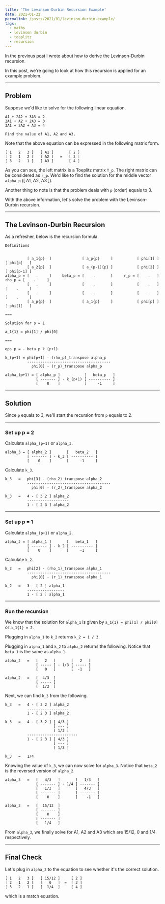 ```yaml
---
title: 'The Levinson-Durbin Recursion Example'
date: 2021-01-22
permalink: /posts/2021/01/levinson-durbin-example/
tags:
  - maths
  - levinson durbin
  - toeplitz
  - recursion
---
```


In the previous <a href="https://albertuskelvin.github.io/posts/2021/01/levinson-durbin-derivation/">post</a> I wrote about how to derive the Levinson-Durbin recursion.

In this post, we're going to look at how this recursion is applied for an example problem.

---

## Problem

Suppose we'd like to solve for the following linear equation.

```
A1 + 2A2 + 3A3 = 2
2A1 + A2 + 2A3 = 3
3A1 + 2A2 + A3 = 4

Find the value of A1, A2 and A3.
```

Note that the above equation can be expressed in the following matrix form.

```
[ 1   2   3 ]   [ A1 ]       [ 2 ]
[ 2   1   2 ]   [ A2 ]   =   [ 3 ]
[ 3   2   1 ]   [ A3 ]       [ 4 ]
```

As you can see, the left matrix is a Toeplitz matrix `T_p`. The right matrix can be considered as `r_p`. We'd like to find the solution for the middle vector `alpha_p` ([ A1, A2, A3 ]).

Another thing to note is that the problem deals with `p` (order) equals to 3.

With the above information, let's solve the problem with the Levinson-Durbin recursion.

---

## The Levinson-Durbin Recursion

As a refresher, below is the recursion formula.

```
Definitions


          [ a_1{p}  ]              [ a_p{p}     ]           [ phi[1] ]              [ phi[p]   ]
          [ a_2{p}  ]              [ a_(p-1){p} ]           [ phi[2] ]              [ phi[p-1] ]
alpha_p = [   .     ]     beta_p = [    .       ]     r_p = [    .   ]      rho_p = [    .     ]
          [   .     ]              [    .       ]           [    .   ]              [    .     ]
          [   .     ]              [    .       ]           [    .   ]              [    .     ]
          [ a_p{p}  ]              [ a_1{p}     ]           [ phi[p] ]              [ phi[1]   ]

===

Solution for p = 1

a_1{1} = phi[1] / phi[0]

===

eps_p = - beta_p k_(p+1)

k_(p+1) = phi[p+1] - (rho_p)_transpose alpha_p
          --------------------------------------
            phi[0] - (r_p)_transpose alpha_p
            
alpha_(p+1) = [ alpha_p ]           [   beta_p   ]
              [ ------- ] - k_(p+1) [ ---------- ]
              [    0    ]           [     -1     ]  
```

---

## Solution

Since `p` equals to 3, we'll start the recursion from `p` equals to 2.

---

### Set up p = 2

Calculate `alpha_(p+1)` or `alpha_3`.

```
alpha_3 = [ alpha_2 ]       [   beta_2   ]
          [ ------- ] - k_3 [ ---------- ]
          [    0    ]       [     -1     ]
```

Calculate `k_3`.

```
k_3   =   phi[3] - (rho_2)_transpose alpha_2
          --------------------------------------
            phi[0] - (r_2)_transpose alpha_2

k_3   =   4 - [ 3 2 ] alpha_2
          -------------------
          1 - [ 2 3 ] alpha_2
```

---

### Set up p = 1

Calculate `alpha_(p+1)` or `alpha_2`.

```
alpha_2 = [ alpha_1 ]       [   beta_1   ]
          [ ------- ] - k_2 [ ---------- ]
          [    0    ]       [     -1     ]
```

Calculate `k_2`.

```
k_2   =   phi[2] - (rho_1)_transpose alpha_1
          --------------------------------------
            phi[0] - (r_1)_transpose alpha_1
            
k_2   =   3 - [ 2 ] alpha_1
          -----------------
          1 - [ 2 ] alpha_1
```

---

### Run the recursion

We know that the solution for `alpha_1` is given by `a_1{1} = phi[1] / phi[0]` or `a_1{1} = 2`.

Plugging in `alpha_1` to `k_2` returns `k_2 = 1 / 3`.

Plugging in `alpha_1` and `k_2` to `alpha_2` returns the following. Notice that `beta_1` is the same as `alpha_1`.

```
alpha_2   =   [   2   ]       [   2   ]
              [ ----- ] - 1/3 [ ----- ]
              [   0   ]       [  -1   ]
          
alpha_2   =   [  4/3  ]
              [ ----- ]
              [  1/3  ]
```

Next, we can find `k_3` from the following.

```
k_3   =   4 - [ 3 2 ] alpha_2
          -------------------
          1 - [ 2 3 ] alpha_2
          
k_3   =   4 - [ 3 2 ] [ 4/3 ]
                      [ --- ]
                      [ 1/3 ]
          -----------------------
          1 - [ 2 3 ] [ 4/3 ]
                      [ --- ]
                      [ 1/3 ]
          
k_3   =   1/4
```

Knowing the value of `k_3`, we can now solve for `alpha_3`. Notice that `beta_2` is the reversed version of `alpha_2`.

```
alpha_3   =   [   4/3   ]       [   1/3   ]
              [ ------- ] - 1/4 [ ------- ]
              [   1/3   ]       [   4/3   ]
              [ ------- ]       [ ------- ]
              [    0    ]       [    -1   ]
          
alpha_3   =   [  15/12  ]
              [ ------- ]
              [    0    ]
              [ ------- ]
              [   1/4   ]
```

From `alpha_3`, we finally solve for A1, A2 and A3 which are 15/12, 0 and 1/4 respectively.

---

## Final Check

Let's plug in `alpha_3` to the equation to see whether it's the correct solution.

```
[ 1   2   3 ]   [ 15/12 ]     [ 2 ]
[ 2   1   2 ]   [   0   ]  =  [ 3 ]
[ 3   2   1 ]   [  1/4  ]     [ 4 ]
```

which is a match equation.
